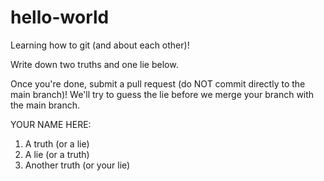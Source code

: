 # hello-world
Learning how to git (and about each other)!

Write down two truths and one lie below.

Once you're done, submit a pull request (do NOT commit directly to the main branch)! We'll try to guess the lie before we merge your branch with the main branch.

YOUR NAME HERE: 
1. A truth (or a lie)
2. A lie (or a truth)
3. Another truth (or your lie)
